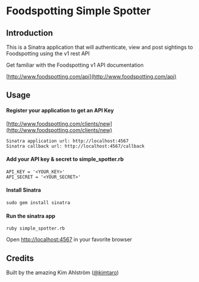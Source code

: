 # Foodspotting Simple Spotter #


## Introduction ##

This is a Sinatra application that will authenticate, view and post sightings to Foodspotting using the v1 rest API

Get familiar with the Foodspotting v1 API documentation

[http://www.foodspotting.com/api](http://www.foodspotting.com/api)


## Usage ##

#### Register your application to get an API Key ####

[http://www.foodspotting.com/clients/new](http://www.foodspotting.com/clients/new)

    Sinatra application url: http://localhost:4567
    Sinatra callback url: http://localhost:4567/callback


#### Add your API key & secret to simple_spotter.rb ####

    API_KEY = '<YOUR_KEY>'
    API_SECRET = '<YOUR_SECRET>'


#### Install Sinatra ####

    sudo gem install sinatra


#### Run the sinatra app ####

    ruby simple_spotter.rb


Open [http://localhost:4567](http://localhost:4567) in your favorite browser


## Credits ##

Built by the amazing Kim Ahlström ([@kimtaro](http://twitter.com/kimtaro))